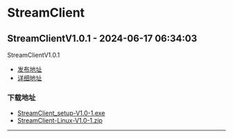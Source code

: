 # StreamClient
## StreamClientV1.0.1 - 2024-06-17 06:34:03
StreamClientV1.0.1
*  [发布地址](https://github.com/jadehh/StreamClient/releases/tag/V1.0.1)
*  [详细地址](https://github.com/jadehh/jadehh_file/releases/tag/StreamClientV1.0.1)
### 下载地址
* [StreamClient_setup-V1.0-1.exe](https://gh.ddlc.top/https://github.com/jadehh/jadehh_file/releases/download/StreamClientV1.0.1/StreamClient_setup-V1.0-1.exe)
* [StreamClient-Linux-V1.0-1.zip](https://gh.ddlc.top/https://github.com/jadehh/jadehh_file/releases/download/StreamClientV1.0.1/StreamClient-Linux-V1.0-1.zip)
----